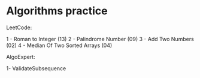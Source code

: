 # Algorithms practice

LeetCode:

1 - Roman to Integer (13)
2 - Palindrome Number (09)
3 - Add Two Numbers (02)
4 - Median Of Two Sorted Arrays (04)

AlgoExpert: 

1- ValidateSubsequence
